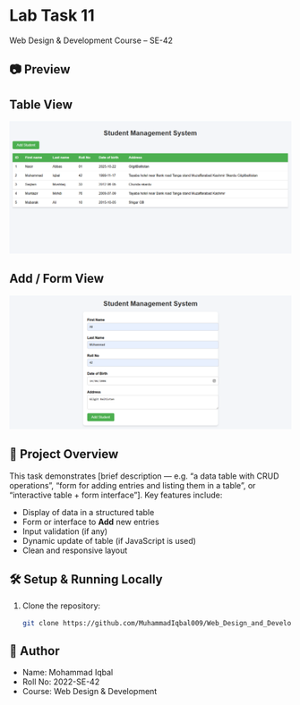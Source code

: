 # Lab Task 11  
Web Design & Development Course – SE-42  

## 📷 Preview  
## Table View
![Table Preview](./Assets/Table.png) 

## Add / Form View
![Add Preview](./Assets/Add.png) 

## 📄 Project Overview  
This task demonstrates [brief description — e.g. “a data table with CRUD operations”, “form for adding entries and listing them in a table”, or “interactive table + form interface”]. Key features include:  
- Display of data in a structured table  
- Form or interface to **Add** new entries  
- Input validation (if any)  
- Dynamic update of table (if JavaScript is used)  
- Clean and responsive layout  

## 🛠 Setup & Running Locally  
1. Clone the repository:  
   ```bash
   git clone https://github.com/MuhammadIqbal009/Web_Design_and_Development_Course_2022-SE-42.git
    ```
   
## 👤 Author

- Name: Mohammad Iqbal
- Roll No: 2022-SE-42
- Course: Web Design & Development
